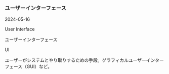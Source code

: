 <article id="ユーザーインターフェース">

### ユーザーインターフェース

<p class="st_update_header">2024-05-16</p>
<p class="st_name_header_en">User Interface</p>
<p class="st_name_header_jp">ユーザーインターフェース</p>
<p class="st_name_header_abbreviation">UI</p>
<div class="article_explanation">ユーザーがシステムとやり取りするための手段。グラフィカルユーザーインターフェース（GUI）など。</div>
</article>
